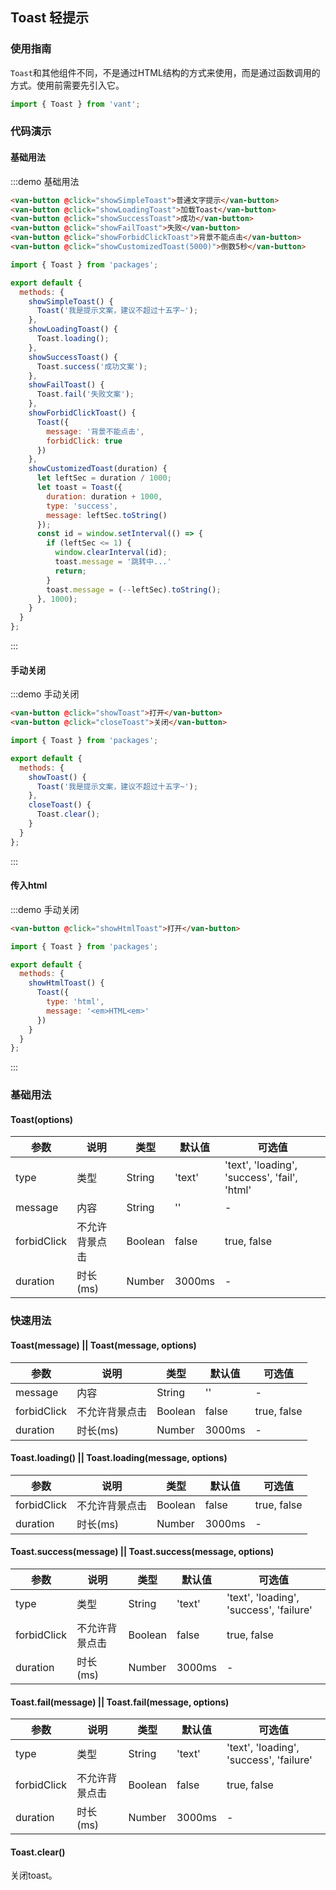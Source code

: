 <style>
.demo-toast {
  .van-button {
    margin: 15px;
  }
}
</style>

<script>
import { Toast } from 'packages';

export default {
  methods: {
    showSimpleToast() {
      Toast('我是提示文案，建议不超过十五字~');
    },
    showLoadingToast() {
      Toast.loading();
    },
    showSuccessToast() {
      Toast.success('成功文案');
    },
    showFailToast() {
      Toast.fail('失败文案');
    },
    showForbidClickToast() {
      Toast({
        message: '背景不能点击',
        forbidClick: true
      })
    },
    showCustomizedToast(duration) {
      let leftSec = duration / 1000;
      let toast = Toast({
        duration: duration + 1000,
        type: 'success',
        message: leftSec.toString()
      });
      const id = window.setInterval(() => {
        if (leftSec <= 1) {
          window.clearInterval(id);
          toast.message = '跳转中...'
          return;
        }
        toast.message = (--leftSec).toString();
      }, 1000);
    },
    showToast() {
      this.toast = Toast('我是提示文案，建议不超过十五字~');
    },
    closeToast() {
      this.toast.clear();
    },
    showHtmlToast() {
      Toast({
        type: 'html',
        message: '<em>HTML<em>'
      })
    }
  }
};
</script>

## Toast 轻提示

### 使用指南

`Toast`和其他组件不同，不是通过HTML结构的方式来使用，而是通过函数调用的方式。使用前需要先引入它。

```js
import { Toast } from 'vant';
```

### 代码演示

#### 基础用法

:::demo 基础用法
```html
<van-button @click="showSimpleToast">普通文字提示</van-button>
<van-button @click="showLoadingToast">加载Toast</van-button>
<van-button @click="showSuccessToast">成功</van-button>
<van-button @click="showFailToast">失败</van-button>
<van-button @click="showForbidClickToast">背景不能点击</van-button>
<van-button @click="showCustomizedToast(5000)">倒数5秒</van-button>
```

```javascript
import { Toast } from 'packages';

export default {
  methods: {
    showSimpleToast() {
      Toast('我是提示文案，建议不超过十五字~');
    },
    showLoadingToast() {
      Toast.loading();
    },
    showSuccessToast() {
      Toast.success('成功文案');
    },
    showFailToast() {
      Toast.fail('失败文案');
    },
    showForbidClickToast() {
      Toast({
        message: '背景不能点击',
        forbidClick: true
      })
    },
    showCustomizedToast(duration) {
      let leftSec = duration / 1000;
      let toast = Toast({
        duration: duration + 1000,
        type: 'success',
        message: leftSec.toString()
      });
      const id = window.setInterval(() => {
        if (leftSec <= 1) {
          window.clearInterval(id);
          toast.message = '跳转中...'
          return;
        }
        toast.message = (--leftSec).toString();
      }, 1000);
    }
  }
};
```
:::

#### 手动关闭

:::demo 手动关闭
```html
<van-button @click="showToast">打开</van-button>
<van-button @click="closeToast">关闭</van-button>
```

```javascript
import { Toast } from 'packages';

export default {
  methods: {
    showToast() {
      Toast('我是提示文案，建议不超过十五字~');
    },
    closeToast() {
      Toast.clear();
    }
  }
};
```
:::


#### 传入html

:::demo 手动关闭
```html
<van-button @click="showHtmlToast">打开</van-button>
```

```javascript
import { Toast } from 'packages';

export default {
  methods: {
    showHtmlToast() {
      Toast({
        type: 'html',
        message: '<em>HTML<em>'
      })
    }
  }
};
```
:::


### 基础用法

#### Toast(options)

| 参数       | 说明      | 类型       | 默认值       | 可选值       |
|-----------|-----------|-----------|-------------|-------------|
| type | 类型 | String  | 'text' | 'text', 'loading', 'success', 'fail', 'html'  |
| message | 内容 | String  | '' | - |\| message | 内容 | String  | '' | - 
| forbidClick | 不允许背景点击 | Boolean  | false | true, false|
| duration | 时长(ms) | Number  | 3000ms | -|

### 快速用法

#### Toast(message) || Toast(message, options)

| 参数       | 说明      | 类型       | 默认值       | 可选值       |
|-----------|-----------|-----------|-------------|-------------|
| message | 内容 | String  | '' | - |
| forbidClick | 不允许背景点击 | Boolean  | false | true, false|
| duration | 时长(ms) | Number  | 3000ms | -|

#### Toast.loading() || Toast.loading(message, options)

| 参数       | 说明      | 类型       | 默认值       | 可选值       |
|-----------|-----------|-----------|-------------|-------------|
| forbidClick | 不允许背景点击 | Boolean  | false | true, false|
| duration | 时长(ms) | Number  | 3000ms | -|

#### Toast.success(message) || Toast.success(message, options)

| 参数       | 说明      | 类型       | 默认值       | 可选值       |
|-----------|-----------|-----------|-------------|-------------|
| type | 类型 | String  | 'text' | 'text', 'loading', 'success', 'failure'  |
| forbidClick | 不允许背景点击 | Boolean  | false | true, false|
| duration | 时长(ms) | Number  | 3000ms | -|

#### Toast.fail(message) || Toast.fail(message, options)

| 参数       | 说明      | 类型       | 默认值       | 可选值       |
|-----------|-----------|-----------|-------------|-------------|
| type | 类型 | String  | 'text' | 'text', 'loading', 'success', 'failure'  |
| forbidClick | 不允许背景点击 | Boolean  | false | true, false|
| duration | 时长(ms) | Number  | 3000ms | -|

#### Toast.clear()

关闭toast。
